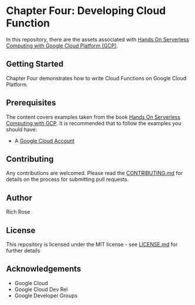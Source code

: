 # Chapter Four: Developing Cloud Function 

In this repository, there are the assets associated with [Hands On Serverless Computing with Google Cloud Platform (GCP)](TBC).

## Getting Started

Chapter Four demonstrates how to write Cloud Functions on Google Cloud Platform.

## Prerequisites

The content covers examples taken from the book [Hands On Serverless Computing with GCP](). It is recommended that to follow the examples you should have:

* A [Google Cloud Account](https://cloud.google.com)


## Contributing

Any contributions are welcomed. Please read the [CONTRIBUTING.md](TBC) for details on the process for submitting pull requests.

## Author

Rich Rose

## License

This repository is licensed under the MIT license - see [LICENSE.md](TBC) for further details

## Acknowledgements

* Google Cloud
* Google Cloud Dev Rel
* Google Developer Groups


